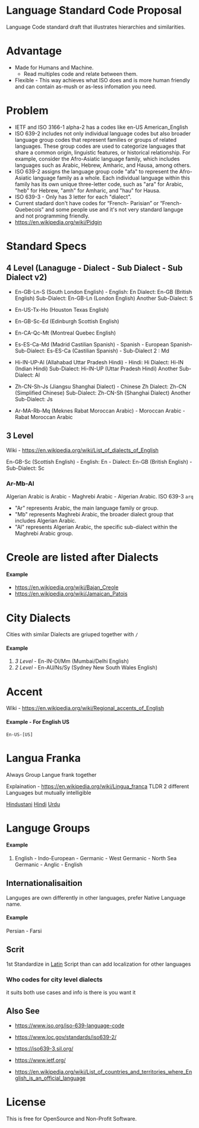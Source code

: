 # Language Standard Code Proposal
Language Code standard draft that illustrates hierarchies and similarities.

# Advantage
- Made for Humans and Machine.
  - Read multiples code and relate between them.
- Flexible - This way achieves what ISO does and is more human friendly and can contain as-mush or as-less infomation you need.

# Problem
- IETF and ISO 3166-1 alpha-2 has a codes like en-US American_English
- ISO 639-2 includes not only individual language codes but also broader language group codes that represent families or groups of related languages. These group codes are used to categorize languages that share a common origin, linguistic features, or historical relationship. For example, consider the Afro-Asiatic language family, which includes languages such as Arabic, Hebrew, Amharic, and Hausa, among others.
- ISO 639-2 assigns the language group code "afa" to represent the Afro-Asiatic language family as a whole. Each individual language within this family has its own unique three-letter code, such as "ara" for Arabic, "heb" for Hebrew, "amh" for Amharic, and "hau" for Hausa.
- ISO 639-3 - Only has 3 letter for each "dialect".
- Current stadard don't have codes for “French- Parisian” or “French-Quebecois” and some people use and it's not very standard languge and not programming friendly.
- https://en.wikipedia.org/wiki/Pidgin

# Standard Specs

## 4 Level                                    (Lanaguge - Dialect - Sub Dialect - Sub Dialect v2)

- En-GB-Ln-S (South London English) -            English: En Dialect: En-GB (British English) Sub-Dialect: En-GB-Ln (London English) Another Sub-Dialect: S
- En-US-Tx-Ho (Houston Texas English)
- En-GB-Sc-Ed (Edinburgh Scottish English)
- En-CA-Qc-Mt (Montreal Quebec English)
- Es-ES-Ca-Md (Madrid Castilian Spanish) -            Spanish - European Spanish- Sub-Dialect: Es-ES-Ca (Castilian Spanish) - Sub-Dialect 2 : Md
  
- Hi-IN-UP-Al (Allahabad Uttar Pradesh Hindi) -            Hindi: Hi Dialect: Hi-IN (Indian Hindi) Sub-Dialect: Hi-IN-UP (Uttar Pradesh Hindi) Another Sub-Dialect: Al
  
- Zh-CN-Sh-Js (Jiangsu Shanghai Dialect) -            Chinese Zh Dialect: Zh-CN (Simplified Chinese) Sub-Dialect: Zh-CN-Sh (Shanghai Dialect) Another Sub-Dialect:  Js
  
- Ar-MA-Rb-Mq (Meknes Rabat Moroccan Arabic) -            Moroccan Arabic - Rabat Moroccan Arabic

## 3 Level

Wiki - https://en.wikipedia.org/wiki/List_of_dialects_of_English

En-GB-Sc (Scottish English) -            English: En - Dialect: En-GB (British English) - Sub-Dialect: Sc

### Ar-Mb-Al
Algerian Arabic is Arabic - Maghrebi Arabic - Algerian Arabic. ISO 639-3	`arq`

 - "Ar" represents Arabic, the main language family or group.
 - "Mb" represents Maghrebi Arabic, the broader dialect group that includes Algerian Arabic.
 - "Al" represents Algerian Arabic, the specific sub-dialect within the Maghrebi Arabic group.

# Creole are listed after Dialects

#### Example

- https://en.wikipedia.org/wiki/Bajan_Creole
- https://en.wikipedia.org/wiki/Jamaican_Patois

# City Dialects

Cities with similar Dialects are griuped together with `/`

#### Example

1. *3 Level* - En-IN-Dl/Mm (Mumbai/Delhi English)
2. *2 Level* - En-AU/Ns/Sy (Sydney New South Wales English)

# Accent

Wiki - https://en.wikipedia.org/wiki/Regional_accents_of_English

#### Example - For English US

`En-US-[US]`

# Langua Franka

Always Group Langue frank together

Explaination - https://en.wikipedia.org/wiki/Lingua_franca TLDR 2 different Languages but mutually intelligible

[Hindustani](https://en.wikipedia.org/wiki/Hindustani_language) [Hindi](https://en.wikipedia.org/wiki/Hindi) [Urdu](https://en.wikipedia.org/wiki/Urdu)

# Languge Groups

#### Example

1. English - Indo-European - Germanic - West Germanic - North Sea Germanic - Anglic - English


## Internationalisaition 

Languges are own differently in other languages, prefer Native Language name.

#### Example

Persian - Farsi

## Scrit

1st Standardize in [Latin](https://en.wikipedia.org/wiki/Latin_script) Script than can add localization for other languages

### Who codes for city level dialects

it suits both use cases and info is there is you want it

## Also See

- https://www.iso.org/iso-639-language-code
- https://www.loc.gov/standards/iso639-2/
- https://iso639-3.sil.org/

- https://www.ietf.org/

- https://en.wikipedia.org/wiki/List_of_countries_and_territories_where_English_is_an_official_language

# License

This is free for OpenSource and Non-Profit Software.
